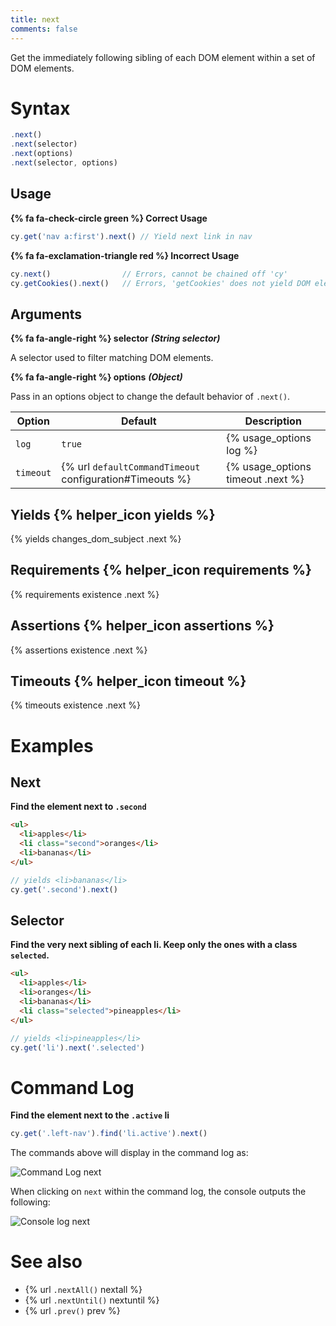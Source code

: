 ```yaml
---
title: next
comments: false
---
```


Get the immediately following sibling of each DOM element within a set of DOM elements.

# Syntax

```javascript
.next()
.next(selector)
.next(options)
.next(selector, options)
```

## Usage

**{% fa fa-check-circle green %} Correct Usage**

```javascript
cy.get('nav a:first').next() // Yield next link in nav
```

**{% fa fa-exclamation-triangle red %} Incorrect Usage**

```javascript
cy.next()                // Errors, cannot be chained off 'cy'
cy.getCookies().next()   // Errors, 'getCookies' does not yield DOM element
```

## Arguments

**{% fa fa-angle-right %} selector**  ***(String selector)***

A selector used to filter matching DOM elements.

**{% fa fa-angle-right %} options**  ***(Object)***

Pass in an options object to change the default behavior of `.next()`.

Option | Default | Description
--- | --- | ---
`log` | `true` | {% usage_options log %}
`timeout` | {% url `defaultCommandTimeout` configuration#Timeouts %} | {% usage_options timeout .next %}

## Yields {% helper_icon yields %}

{% yields changes_dom_subject .next %}

## Requirements {% helper_icon requirements %}

{% requirements existence .next %}

## Assertions {% helper_icon assertions %}

{% assertions existence .next %}

## Timeouts {% helper_icon timeout %}

{% timeouts existence .next %}

# Examples

## Next

**Find the element next to `.second`**

```html
<ul>
  <li>apples</li>
  <li class="second">oranges</li>
  <li>bananas</li>
</ul>
```

```javascript
// yields <li>bananas</li>
cy.get('.second').next()
```

## Selector

**Find the very next sibling of each li. Keep only the ones with a class `selected`.**

```html
<ul>
  <li>apples</li>
  <li>oranges</li>
  <li>bananas</li>
  <li class="selected">pineapples</li>
</ul>
```

```javascript
// yields <li>pineapples</li>
cy.get('li').next('.selected')
```

# Command Log

**Find the element next to the `.active` li**

```javascript
cy.get('.left-nav').find('li.active').next()
```

The commands above will display in the command log as:

![Command Log next](/img/api/next/find-next-element-when-testing-dom.png)

When clicking on `next` within the command log, the console outputs the following:

![Console log next](/img/api/next/elements-next-command-applied-to.png)

# See also

- {% url `.nextAll()` nextall %}
- {% url `.nextUntil()` nextuntil %}
- {% url `.prev()` prev %}
